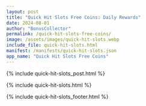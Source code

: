 ```yaml
---
layout: post
title: "Quick Hit Slots Free Coins: Daily Rewards"
date: 2024-08-01
author: "BonusCollector"
permalink: /quick-hit-slots-free-coins/
image: /assets/images/quick-hit-slots.webp
include_file: quick-hit-slots.html
manifest: /manifests/quick-hit-slots.json
app_name: "Quick Hit Slots Free Coins"
---
```


{% include quick-hit-slots_post.html %}

{% include quick-hit-slots.html %}

{% include quick-hit-slots_footer.html %}